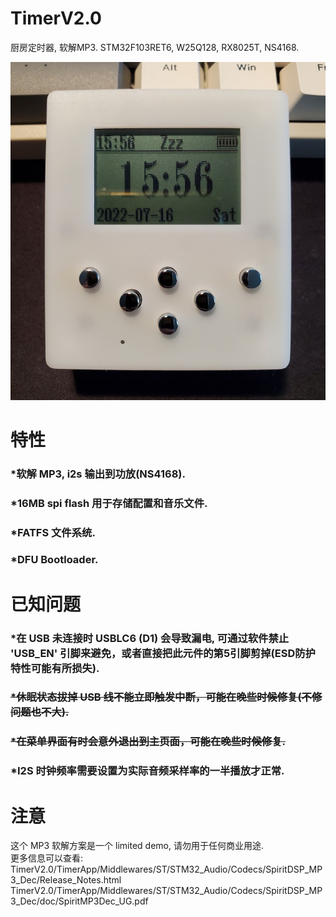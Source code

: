 # TimerV2.0
厨房定时器, 软解MP3. STM32F103RET6, W25Q128, RX8025T, NS4168.  

![image](./Doc/004.jpg)


# 特性
### *软解 MP3, i2s 输出到功放(NS4168).  
### *16MB spi flash 用于存储配置和音乐文件.  
### *FATFS 文件系统.  
### *DFU Bootloader.  


# 已知问题  
### *在 USB 未连接时 USBLC6 (D1) 会导致漏电, 可通过软件禁止 'USB_EN' 引脚来避免，或者直接把此元件的第5引脚剪掉(ESD防护特性可能有所损失).  
### ~~*休眠状态拔掉 USB 线不能立即触发中断，可能在晚些时候修复(不修问题也不大).~~  
### ~~*在菜单界面有时会意外退出到主页面，可能在晚些时候修复.~~  
### *I2S 时钟频率需要设置为实际音频采样率的一半播放才正常.  


# 注意  
这个 MP3 软解方案是一个 limited demo, 请勿用于任何商业用途.  
更多信息可以查看:  
TimerV2.0/TimerApp/Middlewares/ST/STM32_Audio/Codecs/SpiritDSP_MP3_Dec/Release_Notes.html  
TimerV2.0/TimerApp/Middlewares/ST/STM32_Audio/Codecs/SpiritDSP_MP3_Dec/doc/SpiritMP3Dec_UG.pdf  
